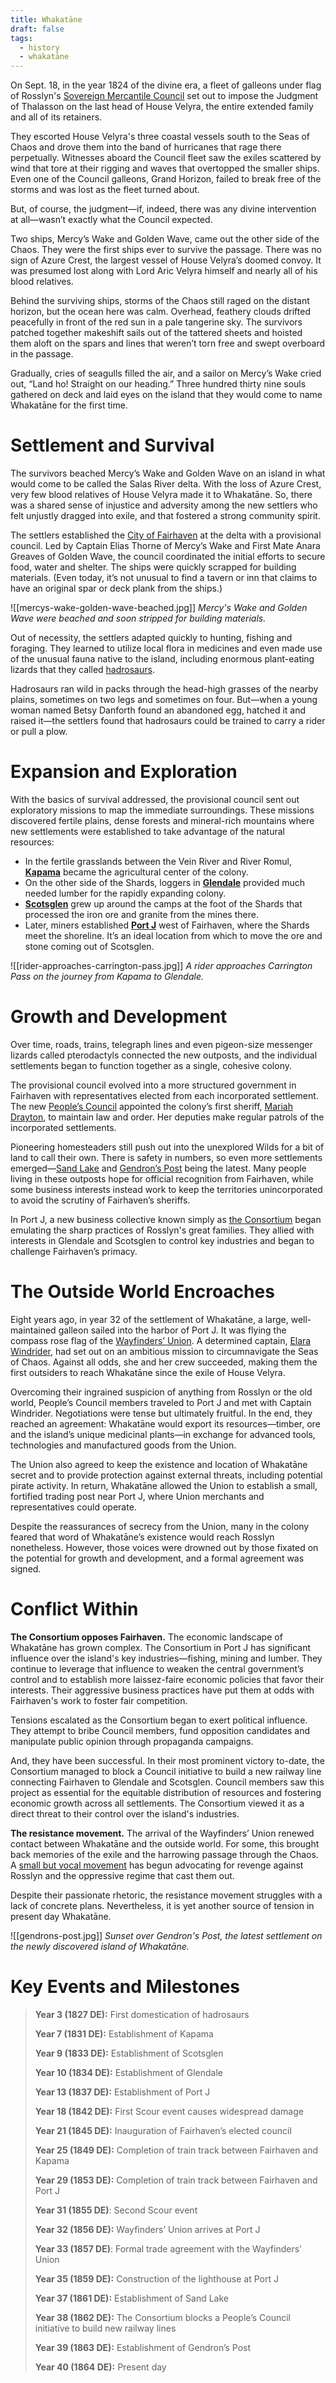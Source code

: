 ```yaml
---
title: Whakatāne
draft: false
tags:
  - history
  - whakatāne
---
```

On Sept. 18, in the year 1824 of the divine era, a fleet of galleons under flag of Rosslyn's [Sovereign Mercantile Council](rosslyn#the-sovereign-mercantile-council) set out to impose the Judgment of Thalasson on the last head of House Velyra, the entire extended family and all of its retainers.

They escorted House Velyra's three coastal vessels south to the Seas of Chaos and drove them into the band of hurricanes that rage there perpetually. Witnesses aboard the Council fleet saw the exiles scattered by wind that tore at their rigging and waves that overtopped the smaller ships. Even one of the Council galleons, Grand Horizon, failed to break free of the storms and was lost as the fleet turned about.

But, of course, the judgment—if, indeed, there was any divine intervention at all—wasn’t exactly what the Council expected.

Two ships, Mercy’s Wake and Golden Wave, came out the other side of the Chaos. They were the first ships ever to survive the passage. There was no sign of Azure Crest, the largest vessel of House Velyra’s doomed convoy. It was presumed lost along with Lord Aric Velyra himself and nearly all of his blood relatives. 

Behind the surviving ships, storms of the Chaos still raged on the distant horizon, but the ocean here was calm. Overhead, feathery clouds drifted peacefully in front of the red sun in a pale tangerine sky. The survivors patched together makeshift sails out of the tattered sheets and hoisted them aloft on the spars and lines that weren’t torn free and swept overboard in the passage. 

Gradually, cries of seagulls filled the air, and a sailor on Mercy’s Wake cried out, “Land ho! Straight on our heading.” Three hundred thirty nine souls gathered on deck and laid eyes on the island that they would come to name Whakatāne for the first time.
# Settlement and Survival
The survivors beached Mercy’s Wake and Golden Wave on an island in what would come to be called the Salas River delta. With the loss of Azure Crest, very few blood relatives of House Velyra made it to Whakatāne. So, there was a shared sense of injustice and adversity among the new settlers who felt unjustly dragged into exile, and that fostered a strong community spirit.

The settlers established the [City of Fairhaven](fairhaven) at the delta with a provisional council. Led by Captain Elias Thorne of Mercy’s Wake and First Mate Anara Greaves of Golden Wave, the council coordinated the initial efforts to secure food, water and shelter. The ships were quickly scrapped for building materials. (Even today, it’s not unusual to find a tavern or inn that claims to have an original spar or deck plank from the ships.)

![[mercys-wake-golden-wave-beached.jpg]]
*Mercy's Wake and Golden Wave were beached and soon stripped for building materials.*

Out of necessity, the settlers adapted quickly to hunting, fishing and foraging. They learned to utilize local flora in medicines and even made use of the unusual fauna native to the island, including enormous plant-eating lizards that they called [hadrosaurs](https://www.dndbeyond.com/monsters/2560844-hadrosaurus). 

Hadrosaurs ran wild in packs through the head-high grasses of the nearby plains, sometimes on two legs and sometimes on four. But—when a young woman named Betsy Danforth found an abandoned egg, hatched it and raised it—the settlers found that hadrosaurs could be trained to carry a rider or pull a plow.
# Expansion and Exploration
With the basics of survival addressed, the provisional council sent out exploratory missions to map the immediate surroundings. These missions discovered fertile plains, dense forests and mineral-rich mountains where new settlements were established to take advantage of the natural resources:

* In the fertile grasslands between the Vein River and River Romul, [**Kapama**](kapama) became the agricultural center of the colony.
* On the other side of the Shards, loggers in [**Glendale**](glendale) provided much needed lumber for the rapidly expanding colony.
* [**Scotsglen**](scotsglen) grew up around the camps at the foot of the Shards that processed the iron ore and granite from the mines there.
* Later, miners established [**Port J**](port-j) west of Fairhaven, where the Shards meet the shoreline. It’s an ideal location from which to move the ore and stone coming out of Scotsglen.

![[rider-approaches-carrington-pass.jpg]]
*A rider approaches Carrington Pass on the journey from Kapama to Glendale.*
# Growth and Development
Over time, roads, trains, telegraph lines and even pigeon-size messenger lizards called pterodactyls connected the new outposts, and the individual settlements began to function together as a single, cohesive colony.

The provisional council evolved into a more structured government in Fairhaven with representatives elected from each incorporated settlement. The new [People’s Council](the-peoples-council) appointed the colony’s first sheriff, [Mariah Drayton](mariah-drayton), to maintain law and order. Her deputies make regular patrols of the incorporated settlements.

Pioneering homesteaders still push out into the unexplored Wilds for a bit of land to call their own. There is safety in numbers, so even more settlements emerged—[Sand Lake](sand-lake) and [Gendron’s Post](gendrons-post) being the latest. Many people living in these outposts hope for official recognition from Fairhaven, while some business interests instead work to keep the territories unincorporated to avoid the scrutiny of Fairhaven’s sheriffs.

In Port J, a new business collective known simply as [the Consortium](the-consortium) began emulating the sharp practices of Rosslyn's great families. They allied with interests in Glendale and Scotsglen to control key industries and began to challenge Fairhaven’s primacy.
# The Outside World Encroaches
Eight years ago, in year 32 of the settlement of Whakatāne, a large, well-maintained galleon sailed into the harbor of Port J. It was flying the compass rose flag of the [Wayfinders’ Union](the-wayfinders-union). A determined captain, [Elara Windrider](elara-windrider), had set out on an ambitious mission to circumnavigate the Seas of Chaos. Against all odds, she and her crew succeeded, making them the first outsiders to reach Whakatāne since the exile of House Velyra.

Overcoming their ingrained suspicion of anything from Rosslyn or the old world, People’s Council members traveled to Port J and met with Captain Windrider. Negotiations were tense but ultimately fruitful. In the end, they reached an agreement: Whakatāne would export its resources—timber, ore and the island’s unique medicinal plants—in exchange for advanced tools, technologies and manufactured goods from the Union.

The Union also agreed to keep the existence and location of Whakatāne secret and to provide protection against external threats, including potential pirate activity. In return, Whakatāne allowed the Union to establish a small, fortified trading post near Port J, where Union merchants and representatives could operate.

Despite the reassurances of secrecy from the Union, many in the colony feared that word of Whakatāne’s existence would reach Rosslyn nonetheless. However, those voices were drowned out by those fixated on the potential for growth and development, and a formal agreement was signed.
# Conflict Within
**The Consortium opposes Fairhaven.** The economic landscape of Whakatāne has grown complex. The Consortium in Port J has significant influence over the island's key industries—fishing, mining and lumber. They continue to leverage that influence to weaken the central government’s control and to establish more laissez-faire economic policies that favor their interests. Their aggressive business practices have put them at odds with Fairhaven's work to foster fair competition.

Tensions escalated as the Consortium began to exert political influence. They attempt to bribe Council members, fund opposition candidates and manipulate public opinion through propaganda campaigns.

And, they have been successful. In their most prominent victory to-date, the Consortium managed to block a Council initiative to build a new railway line connecting Fairhaven to Glendale and Scotsglen. Council members saw this project as essential for the equitable distribution of resources and fostering economic growth across all settlements. The Consortium viewed it as a direct threat to their control over the island's industries.

**The resistance movement.** The arrival of the Wayfinders’ Union renewed contact between Whakatāne and the outside world. For some, this brought back memories of the exile and the harrowing passage through the Chaos. A [small but vocal movement](the-resistance-movement) has begun advocating for revenge against Rosslyn and the oppressive regime that cast them out.

Despite their passionate rhetoric, the resistance movement struggles with a lack of concrete plans. Nevertheless, it is yet another source of tension in present day Whakatāne.

![[gendrons-post.jpg]]
*Sunset over Gendron's Post, the latest settlement on the newly discovered island of Whakatāne.*
# Key Events and Milestones
> 
> **Year 3 (1827 DE):** First domestication of hadrosaurs
> 
> **Year 7 (1831 DE):** Establishment of Kapama
> 
> **Year 9 (1833 DE):** Establishment of Scotsglen
> 
> **Year 10 (1834 DE):** Establishment of Glendale
> 
> **Year 13 (1837 DE):** Establishment of Port J
> 
> **Year 18 (1842 DE):** First Scour event causes widespread damage
> 
> **Year 21 (1845 DE):** Inauguration of Fairhaven’s elected council
> 
> **Year 25 (1849 DE):** Completion of train track between Fairhaven and Kapama
> 
> **Year 29 (1853 DE):** Completion of train track between Fairhaven and Port J
> 
> **Year 31 (1855 DE)**: Second Scour event
> 
> **Year 32 (1856 DE):** Wayfinders’ Union arrives at Port J
> 
> **Year 33 (1857 DE)**: Formal trade agreement with the Wayfinders’ Union
> 
> **Year 35 (1859 DE):** Construction of the lighthouse at Port J
> 
> **Year 37 (1861 DE):** Establishment of Sand Lake
> 
> **Year 38 (1862 DE):** The Consortium blocks a People’s Council initiative to build new railway lines
> 
> **Year 39 (1863 DE):** Establishment of Gendron’s Post
> 
> **Year 40 (1864 DE):** Present day
>